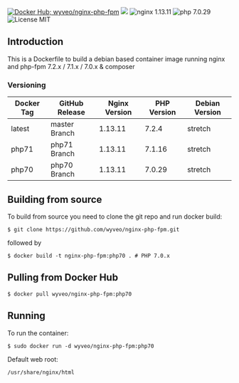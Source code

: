 [![Docker Hub; wyveo/nginx-php-fpm](https://img.shields.io/badge/docker%20hub-wyveo%2Fnginx--php--fpm-blue.svg)](https://hub.docker.com/r/wyveo/nginx-php-fpm/) [![](https://images.microbadger.com/badges/image/wyveo/nginx-php-fpm.svg)](http://microbadger.com/images/wyveo/nginx-php-fpm "Get your own image badge on microbadger.com") ![nginx 1.13.11](https://img.shields.io/badge/nginx-1.13.11-brightgreen.svg) ![php 7.0.29](https://img.shields.io/badge/php--fpm-7.0.29-blue.svg) ![License MIT](https://img.shields.io/badge/license-MIT-blue.svg)
## Introduction
This is a Dockerfile to build a debian based container image running nginx and php-fpm 7.2.x / 7.1.x / 7.0.x & composer

### Versioning
| Docker Tag | GitHub Release | Nginx Version | PHP Version | Debian Version |
|-----|-------|-----|--------|--------|
| latest | master Branch |1.13.11 | 7.2.4 | stretch |
| php71 | php71 Branch |1.13.11 | 7.1.16 | stretch |
| php70 | php70 Branch |1.13.11 | 7.0.29 | stretch |
## Building from source
To build from source you need to clone the git repo and run docker build:
```
$ git clone https://github.com/wyveo/nginx-php-fpm.git
```

followed by
```
$ docker build -t nginx-php-fpm:php70 . # PHP 7.0.x
```


## Pulling from Docker Hub
```
$ docker pull wyveo/nginx-php-fpm:php70
```

## Running
To run the container:
```
$ sudo docker run -d wyveo/nginx-php-fpm:php70
```

Default web root:
```
/usr/share/nginx/html
```
